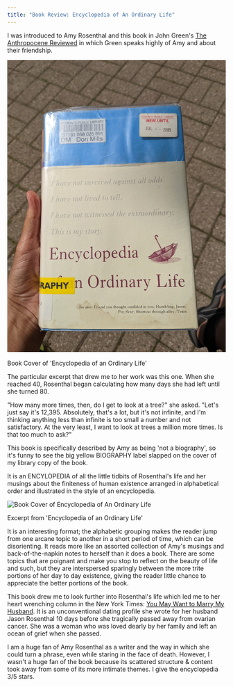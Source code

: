 ```yaml
---
title: "Book Review: Encyclopedia of An Ordinary Life"
---
```


I was introduced to Amy Rosenthal and this book in John Green's [The Anthropocene Reviewed](https://deborah-digges.github.io/2022/05/27/the-anthropocene-reviewed) in which Green speaks highly of Amy and about their friendship.

![Book Cover of Encyclopedia of An Ordinary Life](../images/encyclopedia-ordinary-life.jpg)
<div class="align-center">Book Cover of 'Encyclopedia of an Ordinary Life'</div>

The particular excerpt that drew me to her work was this one. When she reached 40, Rosenthal began calculating how many days she had left until she turned 80.

"How many more times, then, do I get to look at a tree?" she asked. "Let's just say it's 12,395. Absolutely, that's a lot, but it's not infinite, and I'm thinking anything less than infinite is too small a number and not satisfactory. At the very least, I want to look at trees a million more times. Is that too much to ask?"

This book is specifically described by Amy as being 'not a biography', so it's funny to see the big yellow BIOGRAPHY label slapped on the cover of my library copy of the book.

It is an ENCYLOPEDIA of all the little tidbits of Rosenthal's life and her musings about the finiteness of human existence arranged in alphabetical order and illustrated in the style of an encyclopedia.

![Book Cover of Encyclopedia of An Ordinary Life](../src/images/encyclopedia-ordinary-life.jpg)
<div class="align-center">Excerpt from 'Encyclopedia of an Ordinary Life'</div>

It is an interesting format; the alphabetic grouping makes the reader jump from one arcane topic to another in a short period of time, which can be disorienting. It reads more like an assorted collection of Amy's musings and back-of-the-napkin notes to herself than it does a book. There are some topics that are poignant and make you stop to reflect on the beauty of life and such, but they are interspersed sparingly between the more trite portions of her day to day existence, giving the reader little chance to appreciate the better portions of the book.

This book drew me to look further into Rosenthal's life which led me to her heart wrenching column in the New York Times: [You May Want to Marry My Husband](https://www.nytimes.com/2017/03/03/style/modern-love-you-may-want-to-marry-my-husband.html). It is an unconventional dating profile she wrote for her husband Jason Rosenthal 10 days before she tragically passed away from ovarian cancer. She was a woman who was loved dearly by her family and left an ocean of grief when she passed.

I am a huge fan of Amy Rosenthal as a writer and the way in which she could turn a phrase, even while staring in the face of death. However, I wasn't a huge fan of the book because its scattered structure & content took away from some of its more intimate themes. I give the encyclopedia 3/5 stars.
